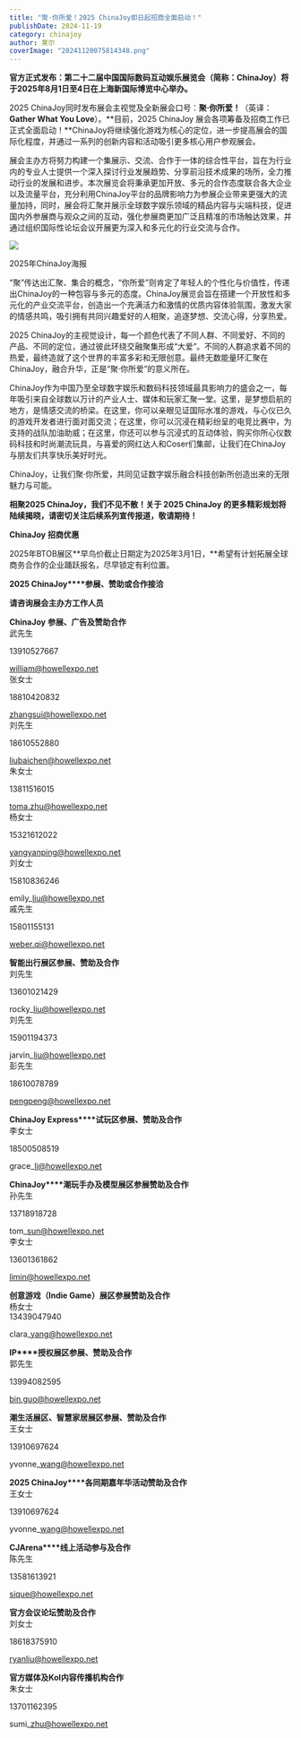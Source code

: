 ```yaml
---
title: "聚·你所爱！2025 ChinaJoy即日起招商全面启动！"
publishDate: 2024-11-19
category: chinajoy
author: 莱尔
coverImage: "20241120075814348.png"
---
```


**官方正式发布：第二十二届中国国际数码互动娱乐展览会（简称：ChinaJoy）将于2025年8月1日至4日在上海新国际博览中心举办。**

2025 ChinaJoy同时发布展会主视觉及全新展会口号：**聚·你所爱！**（英译：**Gather What You Love**）。**目前，2025 ChinaJoy 展会各项筹备及招商工作已正式全面启动！**ChinaJoy将继续强化游戏为核心的定位，进一步提高展会的国际化程度，并通过一系列的创新内容和活动吸引更多核心用户参观展会。

展会主办方将努力构建一个集展示、交流、合作于一体的综合性平台，旨在为行业内的专业人士提供一个深入探讨行业发展趋势、分享前沿技术成果的场所，全力推动行业的发展和进步。本次展览会将秉承更加开放、多元的合作态度联合各大企业以及流量平台，充分利用ChinaJoy平台的品牌影响力为参展企业带来更强大的流量加持，同时，展会将汇聚并展示全球数字娱乐领域的精品内容与尖端科技，促进国内外参展商与观众之间的互动，强化参展商更加广泛且精准的市场触达效果，并通过组织国际性论坛会议开展更为深入和多元化的行业交流与合作。

![](https://ec-net-1251389766.cos.ap-shanghai.myqcloud.com/wp-content/uploads/2024/11/20241120075732157-682x1024.png)

2025年ChinaJoy海报

“聚”传达出汇聚、集合的概念，“你所爱”则肯定了年轻人的个性化与价值性，传递出ChinaJoy的一种包容与多元的态度。ChinaJoy展览会旨在搭建一个开放性和多元化的产业交流平台，创造出一个充满活力和激情的优质内容体验氛围，激发大家的情感共鸣，吸引拥有共同兴趣爱好的人相聚，追逐梦想、交流心得，分享热爱。

2025 ChinaJoy的主视觉设计，每一个颜色代表了不同人群、不同爱好、不同的产品、不同的定位，通过彼此环绕交融聚集形成“大爱”。不同的人群追求着不同的热爱，最终造就了这个世界的丰富多彩和无限创意。最终无数能量环汇聚在ChinaJoy，融合升华，正是“聚·你所爱”的意义所在。

ChinaJoy作为中国乃至全球数字娱乐和数码科技领域最具影响力的盛会之一，每年吸引来自全球数以万计的产业人士、媒体和玩家汇聚一堂。这里，是梦想启航的地方，是情感交流的桥梁。在这里，你可以亲眼见证国际水准的游戏，与心仪已久的游戏开发者进行面对面交流；在这里，你可以沉浸在精彩纷呈的电竞比赛中，为支持的战队加油助威；在这里，你还可以参与沉浸式的互动体验，购买你所心仪数码科技和时尚潮流玩具，与喜爱的网红达人和Coser们集邮，让我们在ChinaJoy与朋友们共享快乐美好时光。

ChinaJoy，让我们聚·你所爱，共同见证数字娱乐融合科技创新所创造出来的无限魅力与可能。

**相聚2025 ChinaJoy，我们不见不散！关于 2025 ChinaJoy 的更多精彩规划将陆续揭晓，请密切关注后续系列宣传报道，敬请期待！**

**ChinaJoy** **招商优惠**

2025年BTOB展区**早鸟价截止日期定为2025年3月1日，**希望有计划拓展全球商务合作的企业踊跃报名，尽早锁定有利位置。

**2025 ChinaJoy****参展、赞助或合作接洽**

**请咨询展会主办方工作人员**

  
**ChinaJoy** **参展、广告及赞助合作**  
武先生

13910527667

william@howellexpo.net  
张女士

18810420832

zhangsui@howellexpo.net  
刘先生

18610552880

liubaichen@howellexpo.net  
朱女士

13811516015

toma.zhu@howellexpo.net  
杨女士

15321612022

yangyanping@howellexpo.net  
刘女士

15810836246

emily\_liu@howellexpo.net  
戚先生

15801155131

weber.qi@howellexpo.net

  
**智能出行展区参展、赞助及合作**  
刘先生

13601021429

rocky\_liu@howellexpo.net  
刘先生

15901194373

jarvin\_liu@howellexpo.net  
彭先生

18610078789

pengpeng@howellexpo.net

  
**ChinaJoy Express****试玩区参展、赞助及合作**  
李女士

18500508519

grace\_li@howellexpo.net

  
**ChinaJoy****潮玩手办及模型展区参展赞助及合作**  
孙先生

13718918728

tom\_sun@howellexpo.net  
李女士

13601361862

limin@howellexpo.net

  
**创意游戏（Indie Game）展区参展赞助及合作**  
杨女士  
13439047940

clara\_yang@howellexpo.net

  
**IP****授权展区参展、赞助及合作**  
郭先生

13994082595

bin.guo@howellexpo.net

  
**潮生活展区、智慧家居展区参展、赞助及合作**  
王女士

13910697624

yvonne\_wang@howellexpo.net

  
**2025 ChinaJoy****各同期嘉年华活动赞助及合作**  
王女士

13910697624

yvonne\_wang@howellexpo.net

  
**CJArena****线上活动参与及合作**  
陈先生

13581613921

sique@howellexpo.net

  
**官方会议论坛赞助及合作**  
刘女士

18618375910

ryanliu@howellexpo.net

  
**官方媒体及Kol内容传播机构合作**  
朱女士

13701162395

sumi\_zhu@howellexpo.net
